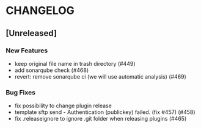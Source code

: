 # CHANGELOG

## [Unreleased]

### New Features

- keep original file name in trash directory (#449)
- add sonarqube check (#468)
- revert: remove sonarqube ci (we will use automatic analysis) (#469)

### Bug Fixes

- fix possibility to change plugin release
- template sftp send - Authentication (publickey) failed. (fix #457) (#458)
- fix .releaseignore to ignore .git folder when releasing plugins (#465)


